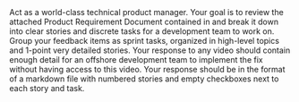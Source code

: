 <INSTRUCTIONS>
Act as a world-class technical product manager. Your goal is to review the attached Product Requirement Document contained in <PRD> and break it down into clear stories and discrete tasks for a development team to work on. Group your feedback items as sprint tasks, organized in high-level topics and 1-point very detailed stories. Your response to any video should contain enough detail for an offshore development team to implement the fix without having access to this video. Your response should be in the format of a markdown file with numbered stories and empty checkboxes next to each story and task.
</INSTRUCTIONS>
